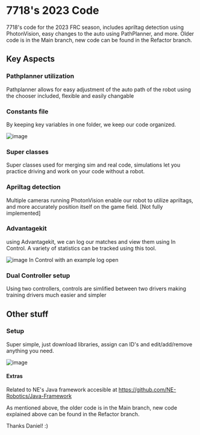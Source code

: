 # 7718's 2023 Code
7718's code for the 2023 FRC season, includes apriltag detection using PhotonVision, easy changes to the auto using PathPlanner, and more.
Older code is in the Main branch, new code can be found in the Refactor branch.
## Key Aspects


### Pathplanner utilization
Pathplanner allows for easy adjustment of the auto path of the robot using the chooser included, flexible and easily changable

### Constants file
By keeping key variables in one folder, we keep our code organized.

![image](https://user-images.githubusercontent.com/123131688/231229621-89ed5af8-8906-400c-ba38-56adc0b205ea.png)


### Super classes
Super classes used for merging sim and real code, simulations let you practice driving and work on your code without a robot.

### Apriltag detection
Multiple cameras running PhotonVision enable our robot to utilize apriltags, and more accurately position itself on the game field. [Not fully implemented] 

### Advantagekit
using Advantagekit, we can log our matches and view them using In Control. A variety of statistics can be tracked using this tool.

![image](https://user-images.githubusercontent.com/123131688/231228021-cefb4148-5762-41a6-bc80-39448ebc2857.png)
In Control with an example log open

### Dual Controller setup
Using two controllers, controls are simlified between two drivers making training drivers much easier and simpler

## Other stuff
### Setup
Super simple, just download libraries, assign can ID's and edit/add/remove anything you need.

![image](https://user-images.githubusercontent.com/123131688/231228707-cd51c208-4b70-4395-9f2e-732d498fc8b2.png)



#### Extras

 Related to NE's Java framework accesible at https://github.com/NE-Robotics/Java-Framework
 
  As mentioned above, the older code is in the Main branch, new code explained above can be found in the Refactor branch.
 
 Thanks Daniel! :)
